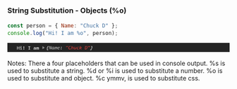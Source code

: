 ### String Substitution - Objects (%o)

```javascript
const person = { Name: "Chuck D" };
console.log("Hi! I am %o", person);
```

![Console text output - object](./images/doOutputFormattedObject.png "Formatted Strings")

Notes:
There a four placeholders that can be used in console output.
%s is used to substitute a string.
%d or %i is used to substitute a number.
%o is used to substitute and object.
%c ymmv, is used to substitute css.